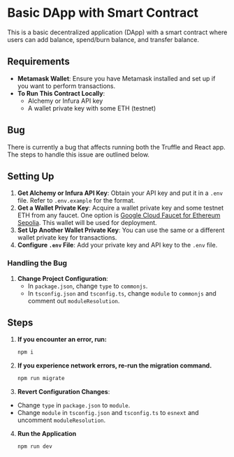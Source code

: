 # Basic DApp with Smart Contract

This is a basic decentralized application (DApp) with a smart contract where users can add balance, spend/burn balance, and transfer balance.

## Requirements

- ****Metamask Wallet****: Ensure you have Metamask installed and set up if you want to perform transactions.
- ****To Run This Contract Locally****:
  - Alchemy or Infura API key
  - A wallet private key with some ETH (testnet)

## Bug

There is currently a bug that affects running both the Truffle and React app. The steps to handle this issue are outlined below.

## Setting Up

1. ****Get Alchemy or Infura API Key****: Obtain your API key and put it in a `.env` file. Refer to `.env.example` for the format.
2. ****Get a Wallet Private Key****: Acquire a wallet private key and some testnet ETH from any faucet. One option is [Google Cloud Faucet for Ethereum Sepolia](__https://cloud.google.com/application/web3/faucet/ethereum/sepolia__). This wallet will be used for deployment.
3. ****Set Up Another Wallet Private Key****: You can use the same or a different wallet private key for transactions.
4. ****Configure** **`.env`** **File****: Add your private key and API key to the `.env` file.

### Handling the Bug

1. ****Change Project Configuration****:
   - In `package.json`, change `type` to `commonjs`.
   - In `tsconfig.json` and `tsconfig.ts`, change `module` to `commonjs` and comment out `moduleResolution`.

## Steps

1. ****If you encounter an error, run:****
   ```bash
   npm i
   ```

2. ****If you experience network errors, re-run the migration command.****
   ```bash
   npm run migrate
   ```

3.    ****Revert Configuration Changes****:

-   Change `type` in `package.json` to `module`.
-   Change `module` in `tsconfig.json` and `tsconfig.ts` to `esnext` and uncomment `moduleResolution`.

4. ****Run the Application****
   ```bash
   npm run dev
   ```
